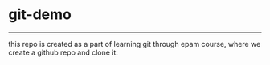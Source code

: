 # git-demo
-----------------------------------------------------------------------------------
this repo is created as a part of learning git through epam course, where we create a github repo and clone it.
